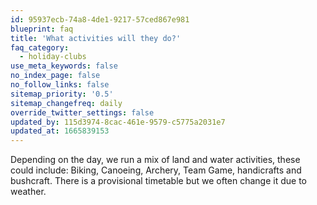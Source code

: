 ```yaml
---
id: 95937ecb-74a8-4de1-9217-57ced867e981
blueprint: faq
title: 'What activities will they do?'
faq_category:
  - holiday-clubs
use_meta_keywords: false
no_index_page: false
no_follow_links: false
sitemap_priority: '0.5'
sitemap_changefreq: daily
override_twitter_settings: false
updated_by: 115d3974-8cac-461e-9579-c5775a2031e7
updated_at: 1665839153
---
```

Depending on the day, we run a mix of land and water activities, these could include: Biking, Canoeing, Archery, Team Game, handicrafts and bushcraft.  There is a provisional timetable but we often change it due to weather.